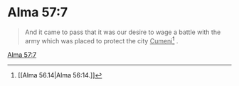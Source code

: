# Alma 57:7

> And it came to pass that it was our desire to wage a battle with the army which was placed to protect the city <u>Cumeni</u>[^a] .

[Alma 57:7](https://www.churchofjesuschrist.org/study/scriptures/bofm/alma/57?lang=eng&id=p7#p7)


[^a]: [[Alma 56.14|Alma 56:14.]]
